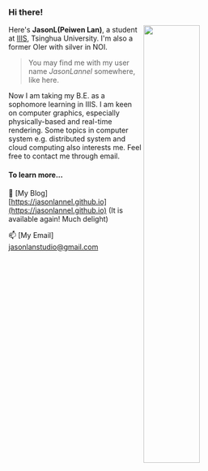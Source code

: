 ### Hi there!

<img style="width: 47%" align="right" src="https://github-readme-stats.vercel.app/api?username=JasonLannel" />

Here's **JasonL(Peiwen Lan)**, a student at [IIIS](https://iiis.tsinghua.edu.cn/), Tsinghua University. I'm also a former OIer with silver in NOI.

> You may find me with my user name *JasonLannel* somewhere, like here.

Now I am taking my B.E. as a sophomore learning in IIIS. I am keen on computer graphics, especially physically-based and real-time rendering. Some topics in computer system e.g. distributed system and cloud computing also interests me. Feel free to contact me through email.

#### To learn more...
💬 [My Blog] [https://jasonlannel.github.io](https://jasonlannel.github.io)   (It is available again! Much delight)

📫 [My Email] [jasonlanstudio@gmail.com](mailto:jasonlanstudio@gmail.com)

